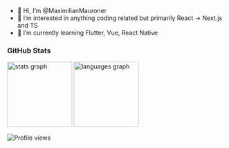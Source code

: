 - 👋 Hi, I’m @MaximilianMauroner
- 👀 I’m interested in anything coding related but primarily React -> Next.js and TS
- 🌱 I’m currently learning Flutter, Vue, React Native

### GitHub Stats

<div>
  <img src="https://github-readme-stats.vercel.app/api?hide_title=false&hide_rank=false&show_icons=true&include_all_commits=true&count_private=true&disable_animations=false&theme=react&bg_color=20232a&hide_border=true&username=maximilianmauroner" height="150" alt="stats graph"  />
  <img src="https://github-readme-stats.vercel.app/api/top-langs?hide_title=false&layout=compact&card_width=320&langs_count=5&theme=react&bg_color=20232a&hide=html,css&hide_border=true&username=maximilianmauroner" height="150" alt="languages graph"  />
</div>

![Profile views](https://gpvc.arturio.dev/maximilianmauroner)
